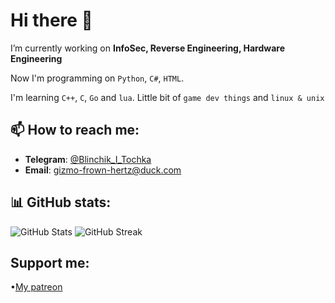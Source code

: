 # Hi there 👋

I’m currently working on **InfoSec, Reverse Engineering, Hardware Engineering**

Now I'm programming on `Python`, `C#`, `HTML`.

I'm learning `C++`, `C`, `Go` and `lua`.
Little bit of `game dev things` and `linux & unix`

## 📫 How to reach me:
- **Telegram**: [@Blinchik_I_Tochka](https://t.me/@Blinchik_I_Tochka)
- **Email**: gizmo-frown-hertz@duck.com

## 📊 GitHub stats:
![GitHub Stats](https://github-readme-stats.vercel.app/api?username=DeepBlackHole&theme=radical&show_icons=true&hide_border=true&count_private=true)
![GitHub Streak](https://streak-stats.demolab.com?user=DeepBlackHole&theme=radical&hide_border=true)

## Support me:
•[My patreon](https://www.patreon.com/c/DeepBlackHole/membership)


